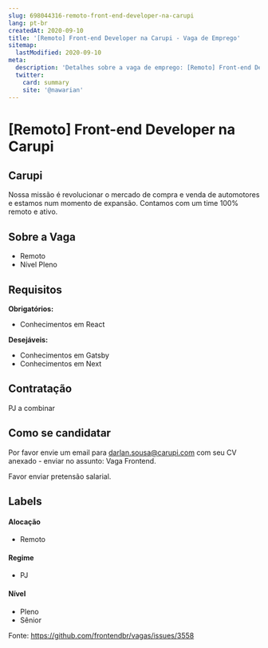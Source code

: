 ```yaml
---
slug: 698044316-remoto-front-end-developer-na-carupi
lang: pt-br
createdAt: 2020-09-10
title: '[Remoto] Front-end Developer na Carupi - Vaga de Emprego'
sitemap:
  lastModified: 2020-09-10
meta:
  description: 'Detalhes sobre a vaga de emprego: [Remoto] Front-end Developer na Carupi'
  twitter:
    card: summary
    site: '@nawarian'
---
```


# [Remoto] Front-end Developer na Carupi

## Carupi

Nossa missão é revolucionar o mercado de compra e venda de automotores e estamos num momento de expansão. Contamos com um time 100% remoto e ativo.

## Sobre a Vaga

- Remoto
- Nível Pleno

## Requisitos

**Obrigatórios:**
- Conhecimentos em React

**Desejáveis:**
- Conhecimentos em Gatsby
- Conhecimentos em Next

## Contratação

PJ a combinar

## Como se candidatar

Por favor envie um email para darlan.sousa@carupi.com com seu CV anexado - enviar no assunto: Vaga Frontend.

Favor enviar pretensão salarial.


## Labels

#### Alocação
- Remoto

#### Regime
- PJ

#### Nível
- Pleno
- Sênior




Fonte: https://github.com/frontendbr/vagas/issues/3558